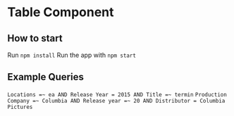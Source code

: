 # Table Component

## How to start
Run `npm install`
Run the app with `npm start`

## Example Queries
`Locations =~ ea AND Release Year = 2015 AND Title =~ termin`
`Production Company =~ Columbia AND Release year =~ 20 AND Distributor = Columbia Pictures`
